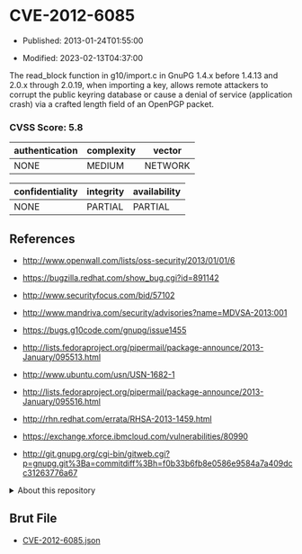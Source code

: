 # CVE-2012-6085

- Published: 2013-01-24T01:55:00

- Modified: 2023-02-13T04:37:00

The read_block function in g10/import.c in GnuPG 1.4.x before 1.4.13 and 2.0.x through 2.0.19, when importing a key, allows remote attackers to corrupt the public keyring database or cause a denial of service (application crash) via a crafted length field of an OpenPGP packet.

### CVSS Score: **5.8**

| authentication | complexity | vector |
| --- | --- | --- |
| NONE | MEDIUM | NETWORK |

| confidentiality | integrity | availability |
| --- | --- | --- |
| NONE | PARTIAL | PARTIAL |

## References

* http://www.openwall.com/lists/oss-security/2013/01/01/6

* https://bugzilla.redhat.com/show_bug.cgi?id=891142

* http://www.securityfocus.com/bid/57102

* http://www.mandriva.com/security/advisories?name=MDVSA-2013:001

* https://bugs.g10code.com/gnupg/issue1455

* http://lists.fedoraproject.org/pipermail/package-announce/2013-January/095513.html

* http://www.ubuntu.com/usn/USN-1682-1

* http://lists.fedoraproject.org/pipermail/package-announce/2013-January/095516.html

* http://rhn.redhat.com/errata/RHSA-2013-1459.html

* https://exchange.xforce.ibmcloud.com/vulnerabilities/80990

* http://git.gnupg.org/cgi-bin/gitweb.cgi?p=gnupg.git%3Ba=commitdiff%3Bh=f0b33b6fb8e0586e9584a7a409dcc31263776a67

<details>
<summary>About this repository</summary> 

  This repository is part of the project [Live Hack CVE](https://github.com/Live-Hack-CVE). Main website can be found [www.live-hack.org](https://www.live-hack.org) 
  
  Made by [Sn0wAlice](https://github.com/Sn0wAlice) for the people that care about security and need to have a feed of the latest CVEs. Hope you enjoy it, don't forget to star the repo and follow me on [Twitter](https://twitter.com/Sn0wAlice) and [Github](https://github.com/Sn0wAlice). And that is my [personnal website](https://www.alice-snow.me/)

  - [Home Page](https://github.com/Live-Hack-CVE)
  - [Framework](https://github.com/Live-Hack-CVE/cve-framework)
  - [CVE database](https://github.com/Live-Hack-CVE/full_database)
  - [Changelog](https://github.com/Live-Hack-CVE/Changelog)
</details>

## Brut File

* [CVE-2012-6085.json](https://raw.githubusercontent.com/Live-Hack-CVE/full_database/main/cves/2012/CVE-2012-6085.json)

